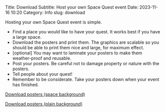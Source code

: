 Title: Download
Subtitle: Host your own Space Quest event
Date: 2023-11-16 10:20
Category: Info
slug: download

<p>Hosting your own Space Quest event is simple.</p>
<ul>
    <li>Find a place you would like to have your quest. It works best if you have a large space.</li>
    <li>Download the posters and print them. The graphics are scalable so you should be able to print them nice and large, for maximum effect.</li>
    <li>[optional] You may want to laminate your posters to make them weather-proof and reusable.</li>
    <li>Post your posters. Be careful not to damage property or nature with the posters.</li>
    <li>Tell people about your quest!
    <li>Remember to be considerate. Take your posters down when your event has finished. </li>
</ul>

<p><a href="https://static.darkmattersheep.net/spacequest/spacequest-posters.pdf" class="button is-primary">Download posters (space background)</a></p>

<p><a href="https://static.darkmattersheep.net/spacequest/spacequest_plain_combined.pdf" class="button is-primary">Download posters (plain background)</a></p>

